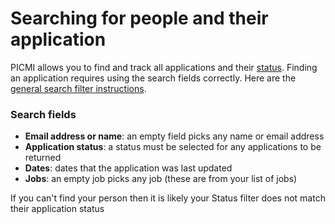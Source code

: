 # Searching for people and their application

PICMI allows you to find and track all applications and their [status](../about-picmi/applications.md#application-status). Finding an application requires using the search fields correctly. Here are the [general search filter instructions](search.md).

<explanation>

### Search fields

* **Email address or name**: an empty field picks any name or email address
* **Application status**: a status must be selected for any applications to be returned
* **Dates**: dates that the application was last updated
* **Jobs**: an empty job picks any job (these are from your list of jobs)

<prompt>

If you can't find your person then it is likely your Status filter does not match their application status

</prompt>
</explanation>
